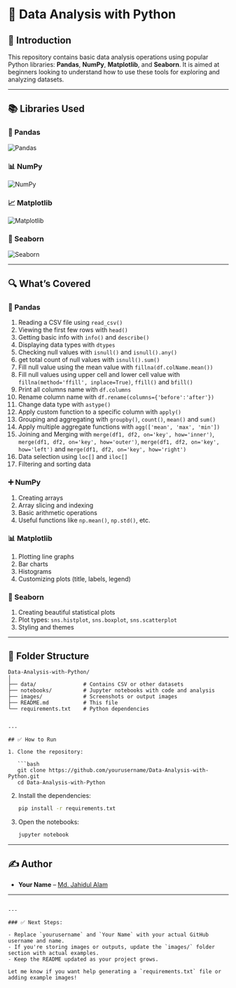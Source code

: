 # 🐍 Data Analysis with Python

## 📌 Introduction

This repository contains basic data analysis operations using popular Python libraries: **Pandas**, **NumPy**, **Matplotlib**, and **Seaborn**. It is aimed at beginners looking to understand how to use these tools for exploring and analyzing datasets.

---

## 📚 Libraries Used

### 🐼 Pandas  
![Pandas](https://upload.wikimedia.org/wikipedia/commons/e/ed/Pandas_logo.svg)

### 📊 NumPy  
![NumPy](https://upload.wikimedia.org/wikipedia/commons/3/31/NumPy_logo_2020.svg)

### 📈 Matplotlib  
![Matplotlib](https://upload.wikimedia.org/wikipedia/commons/8/84/Matplotlib_icon.svg)

### 🌊 Seaborn  
![Seaborn](https://seaborn.pydata.org/_static/logo-wide-lightbg.svg)

---

## 🔍 What’s Covered

### 📌 Pandas
1. Reading a CSV file using `read_csv()`
2. Viewing the first few rows with `head()`
3. Getting basic info with `info()` and `describe()`
4. Displaying data types with `dtypes`
5. Checking null values with `isnull()` and `isnull().any()`
6. get total count of null values with `isnull().sum()`
7. Fill null value using the mean value with `fillna(df.colName.mean())`
8. Fill null values using upper cell and lower cell value with `fillna(method='ffill', inplace=True)`, `ffill()` and `bfill()`
9. Print all columns name with `df.columns`
10. Rename column name with `df.rename(columns={'before':'after'})`
11. Change data type with `astype()`
12. Apply custom function to a specific column with `apply()`
13. Grouping and aggregating with `groupby()`, `count()`, `mean()` and `sum()`
14. Apply multiple aggregate functions with `agg(['mean', 'max', 'min'])`
15.  Joining and Merging with `merge(df1, df2, on='key', how='inner')`, `merge(df1, df2, on='key', how='outer')`, `merge(df1, df2, on='key', how='left')` and `merge(df1, df2, on='key', how='right')`
16. Data selection using `loc[]` and `iloc[]`
17. Filtering and sorting data

### ➕ NumPy
1. Creating arrays
2. Array slicing and indexing
3. Basic arithmetic operations
4. Useful functions like `np.mean()`, `np.std()`, etc.

### 📊 Matplotlib
1. Plotting line graphs
2. Bar charts
3. Histograms
4. Customizing plots (title, labels, legend)

### 🌊 Seaborn
1. Creating beautiful statistical plots
2. Plot types: `sns.histplot`, `sns.boxplot`, `sns.scatterplot`
3. Styling and themes

---

## 📁 Folder Structure

```text
Data-Analysis-with-Python/
│
├── data/               # Contains CSV or other datasets
├── notebooks/          # Jupyter notebooks with code and analysis
├── images/             # Screenshots or output images
├── README.md           # This file
└── requirements.txt    # Python dependencies


---

## ✅ How to Run

1. Clone the repository:

   ```bash
   git clone https://github.com/yourusername/Data-Analysis-with-Python.git
   cd Data-Analysis-with-Python
   ```

2. Install the dependencies:

   ```bash
   pip install -r requirements.txt
   ```

3. Open the notebooks:

   ```bash
   jupyter notebook
   ```

---

## ✍️ Author

* **Your Name** – [Md. Jahidul Alam](https://github.com/jahidsagar)

---

```

---

### ✅ Next Steps:

- Replace `yourusername` and `Your Name` with your actual GitHub username and name.
- If you're storing images or outputs, update the `images/` folder section with actual examples.
- Keep the README updated as your project grows.

Let me know if you want help generating a `requirements.txt` file or adding example images!
```
